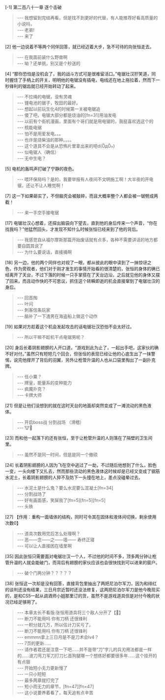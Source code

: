 
[-1] 第二百八十一章 逐个击破
>--- 我想留到完结再看，但是找不到更好的代替，有人能推荐好看高质量的小说吗，<br>
>--- 老弟!<br>
>--- 来了<br>

[2] 他一边说着不等两个同伴回答，就已经迈着大步，急不可待的向张恒走去。
>--- 在我面前装什么野兽啊<br>
>--- 呦？还单挑，别又是个秒送的<br>

[4] “那你恐怕是没机会了，我的战斗方式可是很难留活口。”电锯壮汉狞笑道，同时握住了手柄上的开关，明明他的电锯没有插电，电线还在地上拖拉着，然而下一秒锋利的锯齿就已经开始转动了起来。
>--- 不拉绳的电锯，没有灵魂<br>
>--- 锂电池的锯子，牧田的最好。<br>
>--- 想起以前玩生化4的时候第一关被电锯追<br>
>--- 傻了吧，电锯大部分都是烧油的[fn=31]用油发电<br>
>--- 以前有个街机漫画，里面有个哥们就是用电锯的，我挺喜欢选这个的<br>
>--- 核能电锯<br>
>--- 怕不是用爱发电。。。<br>
>--- 也许是烧柴油的那种。。。。<br>
>--- 这个道具不会是从恐怖片里拿出来的吧d(ŐдŐ๑)<br>
>--- 似电锯人（确信）<br>
>--- 无中生电？<br>

[5] 电机的轰鸣声打破了宁静的夜色。
>--- 喂环保局吗？是的，我要举报有人夜间不文明施工啊！大半夜的开电锯，还让不让人睡觉啊！<br>

[7] 这一下如果砸实了，不但脑壳会被敲碎，而且大概率整个人都会被一锯劈成两截！
>--- 来一手空手接电锯<br>

[17] 电锯壮汉心想着，还探出脑袋向下望去，直到他的身后传来一个声音，“你在找我吗？”他猛然回头，才发现不知什么时候张恒已经来到了他的背后。
>--- 我感觉自从福尔摩斯那篇开始废话就有点多，各种不需要讲话的地方都要自圆其说了<br>
>--- 为什么要说话，直接捅啊<br>

[18] 另一边，他的两个同伴也对视了一眼，都从彼此的眼中读到了一抹惊讶之色，作为旁观者，他们对于刚才发生的事情开始看的很清楚的，张恒的身体的确已经离开了天台，不过下落的时候一只手掌搭在了天台边沿，之后就见他的身体又摆了回来，而且动作快的不可思议，抓住这个转瞬即逝的机会直接窜到了电锯壮汉的身后。
>--- 回首掏<br>
>--- 叶问<br>
>--- 刺客信条玩家<br>
>--- 脑补了一下渣男在海盗船上做这个动作<br>

[19] 如果对方趁着这个机会发起攻击的话电锯壮汉恐怕不会太好过。
>--- 所以干嘛不趁机干点电锯男呢？<br>

[20] 身后长着阴影翅膀的人开口道，“游戏到此为止了，一起出手吧，这家伙的确不好对付。”虽然只有短短几个回合，但张恒的表现已经让他的心底生出了一抹警惕，说完他撑开了背后的羽翼，另外让枪管升温的人也从口袋里掏出了一副扑克牌。
>--- 任小粟？<br>
>--- 牌皇，能量系的变种能力<br>
>--- 疯魔扑克？<br>
>--- 卡牌大师<br>

[21] 但是让他们没想到的就在这时天台的地面却突然变成了一滩流动的黑色液体。
>--- 开启boss战 分割战场 （滑稽）<br>
>--- 🐮🍺<br>

[23] 而和他一起落下的还有张恒，至于让枪管升温的人则落在了隔壁的卫生间里。
>--- 虽然不是同一时间，但是是同一个撤硕<br>

[24] 长着阴影翅膀的人因为飞在空中逃过了一劫，不过随后他想到了什么，脸色一变，一头向楼下又扎去，然而那些流动的黑色液体这时候却是已经又变成了钢筋水泥土，长着阴影翅膀的人猝不及防下一头撞在地上，差点没磕晕过去。
>--- 水泥土是什么鬼？要么水泥要么混凝土[fn=34]<br>
>--- 分割战场了<br>
>--- 好有画面感，笑屎我了[fn=5][fn=5][fn=5]<br>
>--- 头铁<br>

[27] 【作用：重构一面墙体的结构，同时可令其在固体和液体间切换，剩余使用次数0】
>--- 道具次数用完后怎么处理啊？<br>
>--- 恶——念——之——墙——
寿终正寝<br>
>--- 可以让人直接困在墙里啊<br>

[35] 因此张恒只需要面对电锯壮汉一个人，不过他的时间不多，顶多两分钟让枪管升温的人就会能破门，而背后有翅膀的家伙应该也会很快找到可以进来的窗户。
>--- 破个门两分钟？？？？？<br>

[38] 张恒这一次却是没有回答，直接背包里抽出了两把尼泊尔军刀，因为和绯红的谈判还没有结果，三日月宗近暂时还没法修复，这两把尼泊尔军刀是他今晚现买的，是和CS5一起从调酒师小姐那里订的货，虽然不是游戏道具但是对付今晚的状况已经足够用了。
>--- 本章太长不看版:张恒用道具将三个敌人分开了【🐶】<br>
>--- 断刀不能用吗 你有刀柄 还很锋利<br>
>--- 一积分就几万，所以估计刀买亏了。<br>
>--- 断刀不能用吗 你有刀柄 还很锋利<br>
>--- emmmn拿上三日月是不是刀术会lv4？<br>
>--- 7页的更新……<br>
>--- 请作者君还是注意一下吧……并不是带“刀”字儿的兵刃用法都是一样的……波刀弯刀军刀打刀匕首狗腿哪一个想练好都要很多年……这个挂开的有点狠<br>
>--- 开始短小无力更新慢了<br>
>--- 一只小短短<br>
>--- 最多两章就打完了<br>
>--- 短小而无力的章节，[fn=47][fn=47]<br>
>--- 这小说要养着看了，每天追有点辛苦<br>
